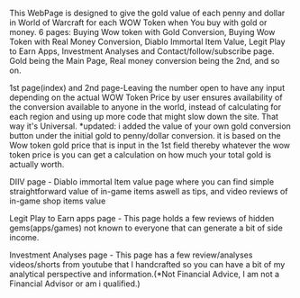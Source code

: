 This WebPage is designed to give the gold value of each penny and dollar in World of Warcraft for each WOW Token when You buy with gold or money.
6 pages: Buying Wow token with Gold Conversion, Buying Wow Token with Real Money Conversion, Diablo Immortal Item Value, Legit Play to Earn Apps, Investment Analyses and Contact/follow/subscribe page.
Gold being the Main Page, Real money conversion being the 2nd, and so on. 

1st page(index) and 2nd page-Leaving the number open to have any input depending on the actual WOW Token Price by user ensures availability of the conversion available
to anyone in the world, instead of calculating for each region and using up more code that might slow down the site. That way
it's Universal. 
*updated: i added the value of your own gold conversion button under the initial gold to penny/dollar conversion. it is based on the
Wow token gold price that is input in the 1st field thereby whatever the wow token price is you can get a calculation on how much your total gold is actually worth.

DIIV page - Diablo immortal Item value page where you can find simple straightforward value of in-game items aswell as tips, and video reviews of in-game shop items value

Legit Play to Earn apps page - This page holds a few reviews of hidden gems(apps/games) not known to everyone that can generate a bit of side income. 

Investment Analyses page - This page has a few review/analyses videos/shorts from youtube that I handcrafted so you can have a bit of my analytical perspective and information.(*Not Financial Advice, I am not a Financial Advisor or am i qualified.)


